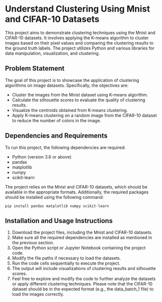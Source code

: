 # Understand Clustering Using Mnist and CIFAR-10 Datasets
This project aims to demonstrate clustering techniques using the Mnist and CIFAR-10 datasets. It involves applying the K-means algorithm to cluster images based on their pixel values and comparing the clustering results to the ground truth labels. The project utilizes Python and various libraries for data manipulation, visualization, and clustering.

## Problem Statement
The goal of this project is to showcase the application of clustering algorithms on image datasets. Specifically, the objectives are:
* Cluster the images from the Mnist dataset using K-means algorithm.
* Calculate the silhouette scores to evaluate the quality of clustering results.
* Visualize the centroids obtained from K-means clustering.
* Apply K-means clustering on a random image from the CIFAR-10 dataset to reduce the number of colors in the image.

## Dependencies and Requirements
To run this project, the following dependencies are required:
* Python (version 3.6 or above)
* pandas
* matplotlib
* numpy
* scikit-learn

The project relies on the Mnist and CIFAR-10 datasets, which should be available in the appropriate formats. Additionally, the required packages should be installed using the following command:
```
pip install pandas matplotlib numpy scikit-learn
```

## Installation and Usage Instructions
1. Download the project files, including the Mnist and CIFAR-10 datasets.
2. Make sure all the required dependencies are installed as mentioned in the previous section.
3. Open the Python script or Jupyter Notebook containing the project code.
4. Modify the file paths if necessary to load the datasets.
5. Run the code cells sequentially to execute the project.
6. The output will include visualizations of clustering results and silhouette scores.
7. Feel free to explore and modify the code to further analyze the datasets or apply different clustering techniques.
Please note that the CIFAR-10 dataset should be in the expected format (e.g., the data_batch_1 file) to load the images correctly.